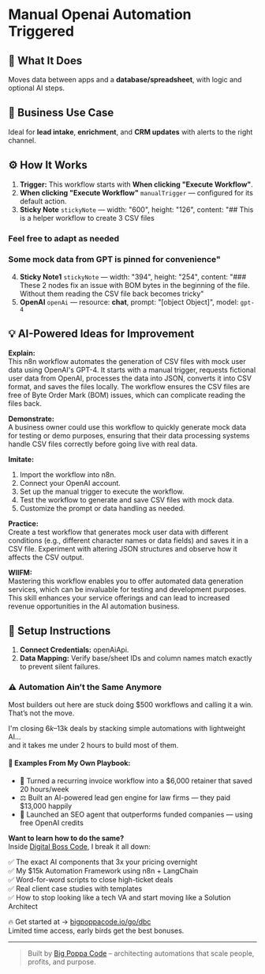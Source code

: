 # Manual Openai Automation Triggered
  ## 🚀 What It Does
  Moves data between apps and a **database/spreadsheet**, with logic and optional AI steps.
  
  ## 💼 Business Use Case
  Ideal for **lead intake**, **enrichment**, and **CRM updates** with alerts to the right channel.
  
  ## ⚙️ How It Works
  1. **Trigger:** This workflow starts with **When clicking "Execute Workflow"**.
  2. **When clicking "Execute Workflow"** `manualTrigger` — configured for its default action.
3. **Sticky Note** `stickyNote` — width: "600", height: "126", content: "## This is a helper workflow to create 3 CSV files
### Feel free to adapt as needed
### Some mock data from GPT is pinned for convenience"
4. **Sticky Note1** `stickyNote` — width: "394", height: "254", content: "### These 2 nodes fix an issue with BOM bytes in the beginning of the file.
Without them reading the CSV file back becomes tricky"
5. **OpenAI** `openAi` — resource: **chat**, prompt: "[object Object]", model: `gpt-4`
  
  ## 💡 AI-Powered Ideas for Improvement
  **Explain:**  
This n8n workflow automates the generation of CSV files with mock user data using OpenAI's GPT-4. It starts with a manual trigger, requests fictional user data from OpenAI, processes the data into JSON, converts it into CSV format, and saves the files locally. The workflow ensures the CSV files are free of Byte Order Mark (BOM) issues, which can complicate reading the files back.

**Demonstrate:**  
A business owner could use this workflow to quickly generate mock data for testing or demo purposes, ensuring that their data processing systems handle CSV files correctly before going live with real data.

**Imitate:**  
1. Import the workflow into n8n.
2. Connect your OpenAI account.
3. Set up the manual trigger to execute the workflow.
4. Test the workflow to generate and save CSV files with mock data.
5. Customize the prompt or data handling as needed.

**Practice:**  
Create a test workflow that generates mock user data with different conditions (e.g., different character names or data fields) and saves it in a CSV file. Experiment with altering JSON structures and observe how it affects the CSV output.

**WIIFM:**  
Mastering this workflow enables you to offer automated data generation services, which can be invaluable for testing and development purposes. This skill enhances your service offerings and can lead to increased revenue opportunities in the AI automation business.
  
  ## 🔧 Setup Instructions
  1. **Connect Credentials:** openAiApi.
2. **Data Mapping:** Verify base/sheet IDs and column names match exactly to prevent silent failures.
  
### ⚠️ Automation Ain’t the Same Anymore

Most builders out here are stuck doing $500 workflows and calling it a win.  
That’s not the move.  

I'm closing $6k–$13k deals by stacking simple automations with lightweight AI...  
and it takes me under 2 hours to build most of them.

#### 🧠 Examples From My Own Playbook:
- 🔁 Turned a recurring invoice workflow into a $6,000 retainer that saved 20 hours/week  
- ⚖️ Built an AI-powered lead gen engine for law firms — they paid $13,000 happily  
- 🚀 Launched an SEO agent that outperforms funded companies — using free OpenAI credits  

**Want to learn how to do the same?**  
Inside [Digital Boss Code](https://bigpoppacode.io/go/dbc), I break it all down:

✅ The exact AI components that 3x your pricing overnight  
✅ My $15k Automation Framework using n8n + LangChain  
✅ Word-for-word scripts to close high-ticket deals  
✅ Real client case studies with templates  
✅ How to stop looking like a tech VA and start moving like a Solution Architect  

🔥 Get started at → [bigpoppacode.io/go/dbc](https://bigpoppacode.io/go/dbc)  
Limited time access, early birds get the best bonuses.

---
> Built by [Big Poppa Code](https://bigpoppacode.io) – architecting automations that scale people, profits, and purpose.
  